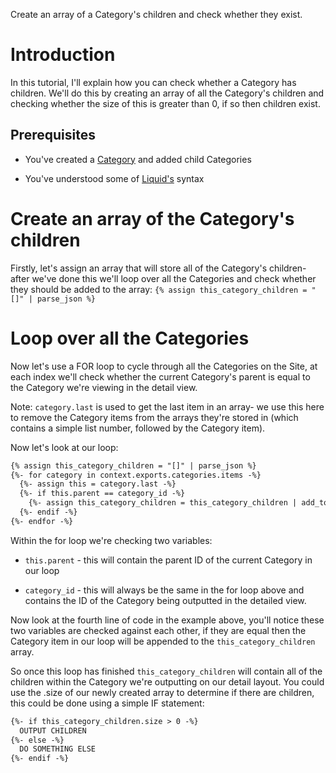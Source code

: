 Create an array of a Category's children and check whether they exist.

# Introduction

In this tutorial, I'll explain how you can check whether a Category has children. We'll do this by creating an array of all the Category's children and checking whether the size of this is greater than 0, if so then children exist.

## Prerequisites

*   You've created a [Category](https://help.siteglide.com/article/123-categories-getting-started) and added child Categories

*   You've understood some of [Liquid's](https://developers.siteglide.com/how-do-i-learn-more-about-liquid) syntax

# Create an array of the Category's children

Firstly, let's assign an array that will store all of the Category's children- after we've done this we'll loop over all the Categories and check whether they should be added to the array: `{% assign this_category_children = "[]" | parse_json %}`

# Loop over all the Categories

Now let's use a FOR loop to cycle through all the Categories on the Site, at each index we'll check whether the current Category's parent is equal to the Category we're viewing in the detail view.

Note: `category.last` is used to get the last item in an array- we use this here to remove the Category items from the arrays they're stored in (which contains a simple list number, followed by the Category item).

Now let's look at our loop:

```html
{% assign this_category_children = "[]" | parse_json %}
{%- for category in context.exports.categories.items -%}
  {%- assign this = category.last -%}
  {%- if this.parent == category_id -%}
    {%- assign this_category_children = this_category_children | add_to_array: this.id %}
  {%- endif -%}
{%- endfor -%}
```

Within the for loop we're checking two variables:&#x20;

*   `this.parent` - this will contain the parent ID of the current Category in our loop

*   `category_id` - this will always be the same in the for loop above and contains the ID of the Category being outputted in the detailed view.

Now look at the fourth line of code in the example above, you'll notice these two variables are checked against each other, if they are equal then the Category item in our loop will be appended to the `this_category_children` array.

So once this loop has finished `this_category_children` will contain all of the children within the Category we're outputting on our detail layout. You could use the .size of our newly created array to determine if there are children, this could be done using a simple IF statement:

```html
{%- if this_category_children.size > 0 -%}
  OUTPUT CHILDREN
{%- else -%}
  DO SOMETHING ELSE
{%- endif -%}
```

